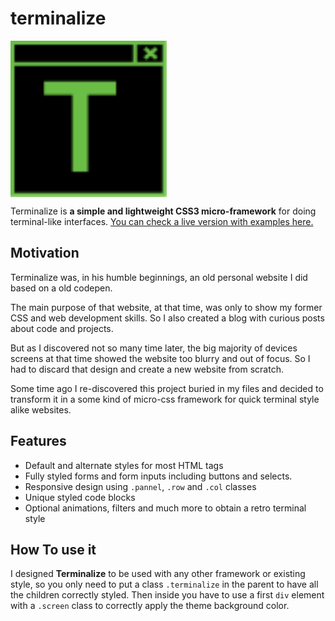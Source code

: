 # terminalize
<img src="https://raw.githubusercontent.com/pabletos/terminalize/main/img/terminalize.svg" alt="Terminalize logo" width="250" align="center">

Terminalize is **a simple and lightweight CSS3 micro-framework** for doing terminal-like interfaces. [You can check a live version with examples here.](http://terminalize.ml/)

## Motivation

Terminalize was, in his humble beginnings, an old personal website I did based on a old codepen.

The main purpose of that website, at that time, was only to show my former CSS and web development skills. So I also created a blog with curious posts about code and projects.

But as I discovered not so many time later, the big majority of devices screens at that time showed the website too blurry and out of focus. So I had to discard that design and create a new website from scratch.

Some time ago I re-discovered this project buried in my files and decided to transform it in a some kind of micro-css framework for quick terminal style alike websites.

## Features

* Default and alternate styles for most HTML tags
* Fully styled forms and form inputs including buttons and selects.
* Responsive design using `.pannel`, `.row` and `.col` classes
* Unique styled code blocks
* Optional animations, filters and much more to obtain a retro terminal style

## How To use it

I designed **Terminalize** to be used with any other framework or existing style, so you only need to put a class `.terminalize` in the parent to have all the children correctly styled. Then inside you have to use a first `div` element with a `.screen` class to correctly apply the theme background color.
